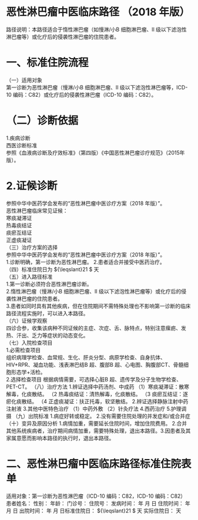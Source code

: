 # 恶性淋巴瘤中医临床路径 （2018 年版）  
路径说明：本路径适合于惰性淋巴瘤（如慢淋/小B 细胞淋巴瘤、II 级以下滤泡性淋巴瘤等）或化疗后的侵袭性淋巴瘤的住院患者。  
# 一、标准住院流程  
（一）适用对象  
第一诊断为恶性淋巴瘤（慢淋/小B 细胞淋巴瘤、II 级以下滤泡性淋巴瘤等，ICD-10 编码：C82）或化疗后的侵袭性淋巴瘤（ICD-10 编码：C82）。  
# （二）诊断依据  
1.疾病诊断  
西医诊断标准  
参照《血液病诊断及疗效标准》（第四版）《中国恶性淋巴瘤诊疗规范》（2015年版）。  
# 2.证候诊断  
参照中华中医药学会发布的“恶性淋巴瘤中医诊疗方案（2018 年版）”。  
恶性淋巴瘤临床常见证候：  
寒痰凝滞证  
热毒痰结证  
痰瘀互结证  
正虚痰凝证  
（三）治疗方案的选择  
参照中华中医药学会发布的“恶性淋巴瘤中医诊疗方案（2018 年版）”。  
1.诊断明确，第一诊断为恶性淋巴瘤。 2.患者适合并接受中医药治疗。  
（四）标准住院日为 ${\leqslant}21 $ 天  
（五）进入路径标准  
1.第一诊断必须符合恶性淋巴瘤诊断。  
2.惰性淋巴瘤（慢淋/小B 细胞淋巴瘤、II 级以下滤泡性淋巴瘤等）或化疗后的侵袭性淋巴瘤的住院患者。  
3.患者如同时具有其他疾病，但在住院期间不需特殊处理也不影响第一诊断的临床路径流程实施时，可以进入本路径。  
（六）证候学观察  
四诊合参，收集该病种不同证候的主症、次症、舌、脉特点，特别注意瘰疬、发热、汗出、乏力等症状的动态变化。  
（七）入院检查项目  
1.必需检查项目  
组织病理学检查、血常规、生化、肝炎分型、病原学检查、自身抗体、HIV+RPR、凝血功能、浅表淋巴结B 超、腹部B 超、心电图、胸腹部CT、骨髓细胞形态学+活检。  
2.选择检查项目 根据病情需要，可选择心脏B 超、遗传学及分子生物学检查、PET-CT。 （八）治疗方法 1.辨证选择中药汤剂、中成药 （1）寒痰凝滞证：散寒解毒，化痰散结。 （2 热毒痰结证：清热解毒，化痰散结。 （3 痰瘀互结证：逐瘀化痰散结。 （4 正虚痰凝证：扶正托毒，软坚散结。 2.辨证选择静脉注射中药注射液  3.其他中医特色治疗 （1）中药外敷 （2）针灸疗法 4.西药治疗  5.护理调摄 （九）出院标准 1.病症好转或稳定。 2.没有需要住院处理的并发症和/或合并症 （十）变异及原因分析 1.病情加重，需要延长住院时间，增加住院费用。 2.合并其他系统疾病者，治疗期间病情加重，需要特殊处理，退出本路径。3.因患者及其家属意愿而影响本路径的执行时，退出本路径。  
# 二、恶性淋巴瘤中医临床路径标准住院表单  
适用对象：第一诊断为恶性淋巴瘤（ICD-10 编码：C82，ICD-10 编码：C82）  
患者姓名：         性别：         年龄：      门诊号：      住院号： 发病时间：   年 月 日      住院时间：   年 月 日     出院时间：   年 月 日标准住院日： ${\leqslant}21 $  天                           实际住院日：    天  